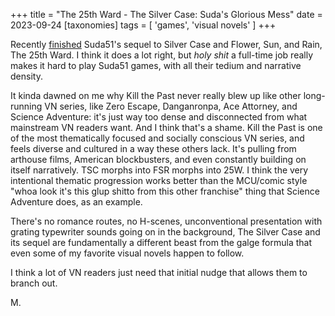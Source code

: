 +++
title = "The 25th Ward - The Silver Case: Suda's Glorious Mess"
date = 2023-09-24
[taxonomies]
tags = [ 'games', 'visual novels' ]
+++

Recently [finished](https://www.backloggd.com/u/zandyne_/review/1049609/) Suda51's sequel to Silver Case and Flower, Sun, and Rain, The 25th Ward. I think it does a lot right, but *holy shit* a full-time job really makes it hard to play Suda51 games, with all their tedium and narrative density. 

It kinda dawned on me why Kill the Past never really blew up like other long-running VN series, like Zero Escape, Danganronpa, Ace Attorney, and Science Adventure: it's just way too dense and disconnected from what mainstream VN readers want. And I think that's a shame. Kill the Past is one of the most thematically focused and socially conscious VN series, and feels diverse and cultured in a way these others lack. It's pulling from arthouse films, American blockbusters, and even constantly building on itself narratively. TSC morphs into FSR morphs into 25W. I think the very intentional thematic progression works better than the MCU/comic style "whoa look it's this glup shitto from this other franchise" thing that Science Adventure does, as an example.

There's no romance routes, no H-scenes, unconventional presentation with grating typewriter sounds going on in the background, The Silver Case and its sequel are fundamentally a different beast from the galge formula that even some of my favorite visual novels happen to follow.

I think a lot of VN readers just need that initial nudge that allows them to branch out.

M.
